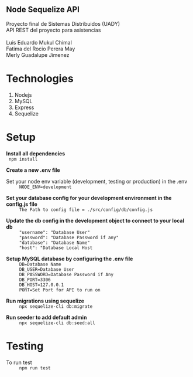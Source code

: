 ## Node Sequelize API

Proyecto final de Sistemas Distribuidos (UADY) <br>
API REST del proyecto para asistencias
<br><br>
Luis Eduardo Mukul Chimal <br>
Fatima del Rocio Perera May <br>
Merly Guadalupe Jimenez <br>

# Technologies

1. Nodejs
2. MySQL
3. Express
4. Sequelize

# Setup

**Install all dependencies**
<br>
`  npm install
 `
<br>

<!-- blank line -->

**Create a new .env file**

<!-- blank line -->

Set your node env variable (development, testing or production) in the .env\
 `      NODE_ENV=development
 `

<!-- blank line -->

**Set your database config for your development environment in the config.js file**\
 `      The Path to config file = ./src/config/db/config.js
 `

<!-- blank line -->

**Update the db config in the development object to connect to your local db**\
 `      "username": "Database User"
 `\
 `      "password": "Database Password if any"
 `\
 `      "database": "Database Name"
 `\
 `      "host": "Database Local Host
 `

<!-- blank line -->

**Setup MySQL database by configuring the .env file**\
 `      DB=Database Name
 `\
 `      DB_USER=Database User
 `\
 `      DB_PASSWORD=Database Password if Any
 `\
 `      DB_PORT=3306
 `\
 `      DB_HOST=127.0.0.1
 `\
 `      PORT=Set Port for API to run on
 `

<!-- blank line -->

**Run migrations using sequelize**\
 `      npx sequelize-cli db:migrate
 `

<!-- blank line -->

**Run seeder to add default admin**\
 `      npx sequelize-cli db:seed:all
 `

# Testing

To run test\
 `      npm run test
 `
